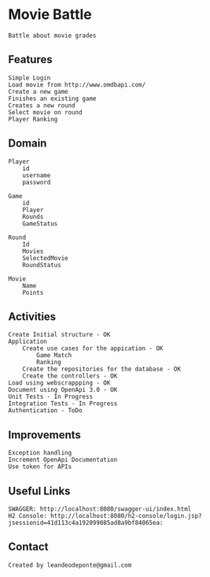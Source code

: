 # Movie Battle

    Battle about movie grades

## Features

    Simple Login
    Load movie from http://www.omdbapi.com/
    Create a new game
    Finishes an existing game
    Creates a new round
    Select movie on round
    Player Ranking

## Domain

    Player
        id
        username
        password
    
    Game
        id
        Player
        Rounds
        GameStatus
    
    Round
        Id
        Movies
        SelectedMovie
        RoundStatus
    
    Movie
        Name
        Points

## Activities

    Create Initial structure - OK    
    Application
        Create use cases for the appication - OK
            Game Match
            Ranking
        Create the repositories for the database - OK
        Create the controllers - OK 
    Load using webscrappping - OK
    Document using OpenApi 3.0 - OK
    Unit Tests - In Progress
    Integration Tests - In Progress
    Authentication - ToDo

## Improvements

    Exception handling
    Increment OpenApi Documentation
    Use token for APIs
    
## Useful Links

    SWAGGER: http://localhost:8080/swagger-ui/index.html
    H2 Console: http://localhost:8080/h2-console/login.jsp?jsessionid=41d113c4a192099085ad8a9bf84065ea: 

## Contact
    Created by leandeodeponte@gmail.com